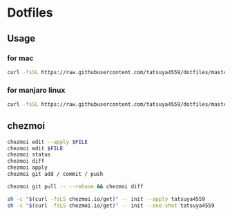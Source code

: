 # Dotfiles

## Usage

### for mac
```sh
curl -fsSL https://raw.githubusercontent.com/tatsuya4559/dotfiles/master/setup_mac.sh | sh
```

### for manjaro linux
```sh
curl -fsSL https://raw.githubusercontent.com/tatsuya4559/dotfiles/master/setup_manjaro.sh | sh
```

## chezmoi
```sh
chezmoi edit --apply $FILE
chezmoi edit $FILE
chezmoi status
chezmoi diff
chezmoi apply
chezmoi git add / commit / push

chezmoi git pull -- --rebase && chezmoi diff

sh -c "$(curl -fsLS chezmoi.io/get)" -- init --apply tatsuya4559
sh -c "$(curl -fsLS chezmoi.io/get)" -- init --one-shot tatsuya4559
```
